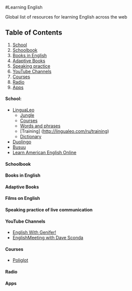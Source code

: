 #Learning English

Global list of resources for learning English across the web


## <a name="toc">Table of Contents</a>

  1. [School](#school)
  1. [Schoolbook](#schoolb)
  1. [Books in English](#booksen)
  1. [Adaptive Books](#adbooks)
  1. [Speaking practice](#spractice)
  1. [YouTube Channels](#youtube)
  1. [Courses](#courses)
  1. [Radio](#radio)
  1. [Apps](#apps)


  
  

#### <a name='school'>School:</a>
- [LinguaLeo](http://lingualeo.com/ru/)
  - [Jungle](http://lingualeo.com/ru/jungle)
  - [Courses](http://lingualeo.com/ru/course)
  - [Words and phrases](http://lingualeo.com/ru/glossary/learn)
  - [Training] (http://lingualeo.com/ru/training)
  - [Dictionary](http://lingualeo.com/ru/userdict)
- [Duolingo](https://www.duolingo.com/)
- [Busuu](https://www.busuu.com/ru/)
- [Learn American English Online](http://learnamericanenglishonline.com/index.html)
  
#### <a name='schoolb'>Schoolbook</a>


#### <a name='booksen'>Books in English</a>


#### <a name='adbooks'>Adaptive Books</a>


#### <a name='schoolb'>Films on English</a>


#### <a name='spractice'>Speaking practice of live communication</a>


#### <a name='youtube'>YouTube Channels</a>
- [English With Genifer!](http://www.youtube.com/user/JenniferESL)
- [EnglishMeeting with Dave Sconda](http://www.youtube.com/user/EnglishMeeting)


#### <a name='courses'>Courses</a>
- [Poliglot](http://rutracker.org/forum/viewtopic.php?t=3919832)

  


#### <a name='radio'>Radio</a>


#### <a name='apps'>Apps</a>  
